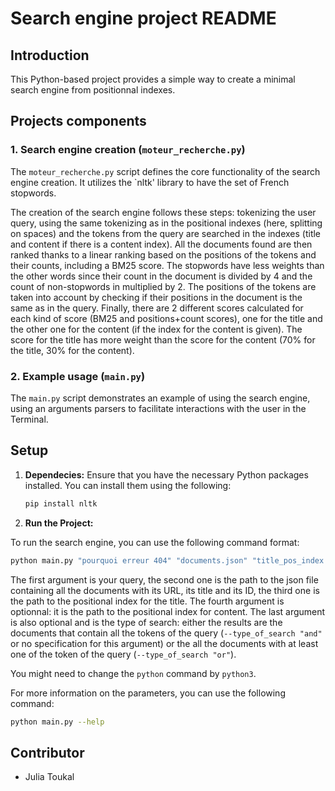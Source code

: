 # Search engine project README

## Introduction
This Python-based project provides a simple way to create a minimal search engine from positionnal indexes.

## Projects components

### 1. Search engine creation (`moteur_recherche.py`)

The `moteur_recherche.py` script defines the core functionality of the search engine creation. It utilizes the `nltk' library to have the set of French stopwords.

The creation of the search engine follows these steps: tokenizing the user query, using the same tokenizing as in the positional indexes (here, splitting on spaces) and the tokens from the query are searched in the indexes (title and content if there is a content index). All the documents found are then ranked thanks to a linear ranking based on the positions of the tokens and their counts, including a BM25 score. The stopwords have less weights than the other words since their count in the document is divided by 4 and the count of non-stopwords in multiplied by 2. The positions of the tokens are taken into account by checking if their positions in the document is the same as in the query. Finally, there are 2 different scores calculated for each kind of score (BM25 and positions+count scores), one for the title and the other one for the content (if the index for the content is given). The score for the title has more weight than the score for the content (70% for the title, 30% for the content).

### 2. Example usage (`main.py`)

The `main.py` script demonstrates an example of using the search engine, using an arguments parsers to facilitate interactions with the user in the Terminal.

## Setup

1. **Dependecies:** Ensure that you have the necessary Python packages installed. You can install them using the following:

    ```bash
   pip install nltk
   ```
2. **Run the Project:**

To run the search engine, you can use the following command format:

```bash
python main.py "pourquoi erreur 404" "documents.json" "title_pos_index.json" --index_file_content "content_pos_index.json" --type_of_search "and"
```
The first argument is your query, the second one is the path to the json file containing all the documents with its URL, its title and its ID, the third one is the path to the positional index for the title. The fourth argument is optionnal: it is the path to the positional index for content. The last argument is also optional and is the type of search: either the results are the documents that contain all the tokens of the query (`--type_of_search "and"` or no specification for this argument) or the all the documents with at least one of the token of the query (`--type_of_search "or"`).

You might need to change the `python` command by `python3`.

For more information on the parameters, you can use the following command:

```bash
python main.py --help
```

## Contributor

- Julia Toukal
